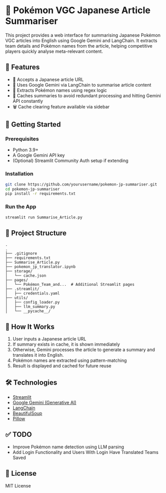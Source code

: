 # 🧠 Pokémon VGC Japanese Article Summariser

This project provides a web interface for summarising Japanese Pokémon VGC articles into English using Google Gemini and LangChain. It extracts team details and Pokémon names from the article, helping competitive players quickly analyse meta-relevant content.

## 🔧 Features

- 🔗 Accepts a Japanese article URL
- 🧠 Uses Google Gemini via LangChain to summarise article content
- 🧪 Extracts Pokémon names using regex logic
- 💾 Caches summaries to avoid redundant processing and hitting Gemini API constantly
- 🗑️ Cache clearing feature available via sidebar

## 🚀 Getting Started

### Prerequisites

- Python 3.9+
- A Google Gemini API key
- (Optional) Streamlit Community Auth setup if extending

### Installation

```bash
git clone https://github.com/yourusername/pokemon-jp-summariser.git
cd pokemon-jp-summariser
pip install -r requirements.txt
```

### Run the App

```bash
streamlit run Summarise_Article.py
```

## 📁 Project Structure

```
.
.
├── .gitignore
├── requirements.txt
├── Summarise_Article.py
├── pokemon_jp_translator.ipynb
├── storage/
│   └── cache.json
├── pages/
│   └── Pokémon_Team_and...  # Additional Streamlit pages
├── .streamlit/
│   ├── credentials.yaml
├── utils/
│   ├── config_loader.py
│   ├── llm_summary.py
│   └── __pycache__/

```

## 🧠 How It Works

1. User inputs a Japanese article URL
2. If summary exists in cache, it is shown immediately
3. Otherwise, Gemini processes the article to generate a summary and translates it into English.
4. Pokémon names are extracted using pattern-matching
5. Result is displayed and cached for future reuse

## 🛠️ Technologies

- [Streamlit](https://streamlit.io/)
- [Google Gemini (Generative AI)](https://ai.google.dev/)
- [LangChain](https://www.langchain.com/)
- [BeautifulSoup](https://www.crummy.com/software/BeautifulSoup/)
- [Pillow](https://python-pillow.org/)

## ✅ TODO

- Improve Pokémon name detection using LLM parsing
- Add Login Functionality and Users With Login Have Translated Teams Saved 

## 📜 License

MIT License
